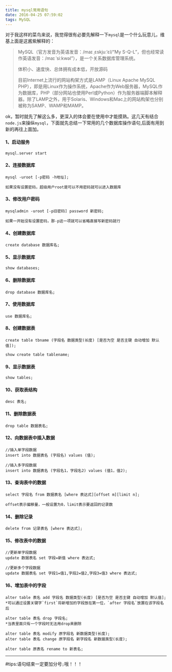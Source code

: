 ```yaml
---
title: mysql常用语句
date: 2016-04-25 07:59:02
tags: MySQL
---
```

对于我这样的菜鸟来说，我觉得很有必要先解释一下`mysql`是一个什么玩意儿，维基上面是这酱紫解释的：
> MySQL（官方发音为英语发音：/maɪ ˌɛskjuːˈɛl/“My S-Q-L”，但也经常读作英语发音：/maɪ ˈsiːkwəl”），是一个关系数据库管理系统。
>
> 体积小、速度快、总体拥有成本低，开放源码
>
> 目前Internet上流行的网站构架方式是LAMP（Linux Apache MySQL PHP），即是用Linux作为操作系统，Apache作为Web服务器，MySQL作为数据库，PHP（部分网站也使用Perl或Python）作为服务器端脚本解释器。除了LAMP之外，用于Solaris、Windows和Mac上的网站构架也分别被称为SAMP、WAMP和MAMP。

<!-- more -->

ok，暂时就先了解这么多，更深入的体会要在使用中才能摸熟。这几天有结合`node.js`来操纵`mysql`，下面就先总结一下常用的几个数据库操作语句,后面有用到新的再往上面加。

#### 1、启动服务
	mysql.server start

#### 2、连接数据库
	mysql -uroot [-p密码 -h地址];

	如果没有设置密码，超级用户root是可以不用密码就可以进入数据库

#### 3、修改用户密码
	mysqladmin -uroot [-p旧密码] password 新密码;

	如果一开始没有设置密码，那-p这一项就可以省略直接写新密码就行

#### 4、创建数据库
	create database 数据库名;

#### 5、显示数据库
	show databases;

#### 6、删除数据库
	drop database 数据库名;

#### 7、使用数据库
	use 数据库名;

#### 8、创建数据表
	create table tbname (字段名 数据类型(长度) [是否为空 是否主键 自动增加 默认值]);
	
	show create table tablename;

#### 9、显示数据表
	show tables;

#### 10、获取表结构
	desc 表名;

#### 11、删除数据表
	drop table 数据表名;

#### 12、向数据表中插入数据
	//插入单字段数据
	insert into 数据表名 (字段名) values (值);
	
	//插入多字段数据
	insert into 数据表名 (字段名1，字段名2) values (值1，值2);

#### 13、查询表中的数据
	select 字段名 from 数据表名 [where 表达式][offset m][limit n];

	offset表示偏移量，一般设置为0，limit表示要返回的记录数

#### 14、删除记录
	delete from 记录表名 [where 表达式];
	
#### 15、修改表中的数据
	//更新单字段数据
	update 数据表名 set 字段=新值 where 表达式;
	
	//更新多个字段数据
	update 数据表名 set 字段1=值1,字段2=值2,字段3=值3 where 表达式;
	
#### 16、增加表中的字段
	alter table 表名 add 字段名 数据类型(长度) [是否为空 是否主键 自动增加 默认值];
	*可以通过设置关键字`first`将新增加的字段放在第一位，`after 字段名`放置在该字段名后
	
	alter table 表名 drop 字段名;	
	*当表里面只有一个字段时无法用drop来删除
	
	alter table 表名 modify 原字段名 新数据类型(长度);
	alter table 表名 change 原字段名 新字段名 新数据类型(长度);
	
	alter table 原表名 rename to 新表名;
	
---
#tips:语句结束一定要加分号`;`哦！！！	
	
